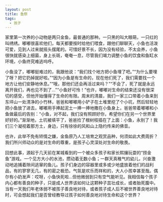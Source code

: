 ```yaml
---
layout: post
title: 鱼祭
tags: 
  - 孩子
---
```



 
家里第一次养的小动物是两只金鱼，最普通的那种。一只黑的叫大眼萌，一只红的叫绣绣。嘟嘟很喜欢他们，每天都要按时给他们喂食，跟他们聊聊天，小鱼也活泼可爱，见到人过来就摇头摆尾的。可惜好景不长，因为没有经验，不太会养，小鱼很快就感染上细菌，身上长斑，奄奄一息，尽管我们竭力调整小鱼的饮食和鱼缸水环境，小鱼终究难逃呜呼。
 
小鱼没了，嘟嘟挺难过的，我跟他说：“我们找个地方把小鱼埋了吧。”“为什么要埋了呀？把它扔掉就好啦。”“因为小鱼是有生命的，现在他们死了，我们需要找一个地方让他们安静地休息。”“哦，那他们还会再活过来吗？”“不会了，死了就是永远离开我们，再也见不到了...”“小鱼好可怜！”也许，嘟嘟对生命的结束还没有很深切的感受，但他开始懂得了生命的有限。周末的清晨，我们一家三口带着小鱼来到东坪山一处清净的小竹林，爸爸和嘟嘟用小铲子在土堆里挖了个小坑，然后轻轻地把小鱼放了进去，嘟嘟用手捧起泥土一捧一捧地撒在小鱼身上，爸爸带着嘟嘟和小鱼做最后的告别：“小鱼，对不起，我们没有照顾好你，希望你们在另一个世界里好好的。”渐渐地，土坑被填平了，爸爸捡了根树枝插在了上面：小鱼，永别了！我们三个凝视着那方土，身边，只有徐徐的风和山上隐约传来的佛音。
 
也许，此举不免有矫情之嫌，金鱼原乃人工培育之观赏品种，何须如此大费周折？我们所兴师动众的是对生命的尊重，是孩子心灵深处对生命的敬畏。
 
回想此事，源起于几天前在某城看到的一个被众多孩子和家长熙攘玩耍的“捞金鱼”游戏。一个见方大小的水池，攒动着无数小鱼；一群天真稚气的幼儿，兴奋激动地追捕着隙间逃窜的鱼儿。孩子们身边的容器里或多或少地盛放着他们的战利品，有的寥寥无几，有的密之极恐。气氛是欢乐而祥和的，大人小孩幸甚至哉。偶尔有小奶发声：哎呀，小鱼快死啦...但他微弱到只有空气能听见。我相信每个孩子内心都有善良的种子，只是成人世界该如何让这颗种子茁壮成长，或者胎死腹中。当有一天我们年老体弱不被孩子善良地对待，或者孩子成人后不被世界善良地对待时，可会想起我们是否曾经教导过孩子如何善良地对待生命和这个世界？
